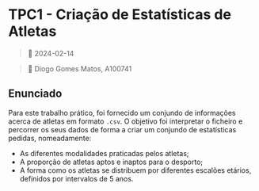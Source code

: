 # TPC1 - Criação de Estatísticas de Atletas

> 📅 2024-02-14

> 👤 Diogo Gomes Matos, A100741

## Enunciado

Para este trabalho prático, foi fornecido um conjundo de informações acerca de atletas em formato `.csv`. O objetivo foi interpretar o ficheiro e percorrer os seus dados de forma a criar um conjundo de estatísticas pedidas, nomeadamente:

- As diferentes modalidades praticadas pelos atletas;
- A proporção de atletas aptos e inaptos para o desporto;
- A forma como os atletas se distribuem por diferentes escalões etários, definidos por intervalos de 5 anos.
